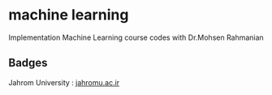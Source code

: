 # machine learning

Implementation Machine Learning course codes with Dr.Mohsen Rahmanian

[comment]: <> (A brief description of what this project does and who it's for)

[comment]: <> (## API Reference)

[comment]: <> (#### Get all items)

[comment]: <> (```http)

[comment]: <> (  GET /api/items)

[comment]: <> (```)

[comment]: <> (| Parameter | Type     | Description                |)

[comment]: <> (| :-------- | :------- | :------------------------- |)

[comment]: <> (| `api_key` | `string` | **Required**. Your API key |)

[comment]: <> (#### Get item)

[comment]: <> (```http)

[comment]: <> (  GET /api/items/${id})

[comment]: <> (```)

[comment]: <> (| Parameter | Type     | Description                       |)

[comment]: <> (| :-------- | :------- | :-------------------------------- |)

[comment]: <> (| `id`      | `string` | **Required**. Id of item to fetch |)

[comment]: <> (#### add&#40;num1, num2&#41;)

[comment]: <> (Takes two numbers and returns the sum.)


[comment]: <> (## Acknowledgements)

[comment]: <> ( - [Awesome Readme Templates]&#40;https://awesomeopensource.com/project/elangosundar/awesome-README-templates&#41;)

[comment]: <> ( - [Awesome README]&#40;https://github.com/matiassingers/awesome-readme&#41;)

[comment]: <> ( - [How to write a Good readme]&#40;https://bulldogjob.com/news/449-how-to-write-a-good-readme-for-your-github-project&#41;)


[comment]: <> (## Appendix)

[comment]: <> (Any additional information goes here)


[comment]: <> (## Authors)

[comment]: <> (- [@katherinepeterson]&#40;https://www.github.com/octokatherine&#41;)


[comment]: <> (## Used By)

[comment]: <> (This project is used by the following companies:)

[comment]: <> (- Company 1)

[comment]: <> (- Company 2)


[comment]: <> (## Usage/Examples)

[comment]: <> (```javascript)

[comment]: <> (import Component from 'my-project')

[comment]: <> (function App&#40;&#41; {)

[comment]: <> (  return <Component />)

[comment]: <> (})

[comment]: <> (```)


[comment]: <> (## Running Tests)

[comment]: <> (To run tests, run the following command)

[comment]: <> (```bash)

[comment]: <> (  npm run test)

[comment]: <> (```)


[comment]: <> (## Tech Stack)

[comment]: <> (**Client:** React, Redux, TailwindCSS)

[comment]: <> (**Server:** Node, Express)


[comment]: <> (## Support)

[comment]: <> (For support, email fake@fake.com or join our Slack channel.)


[comment]: <> (## Screenshots)

[comment]: <> (![App Screenshot]&#40;https://via.placeholder.com/468x300?text=App+Screenshot+Here&#41;)


[comment]: <> (## Run Locally)

[comment]: <> (Clone the project)

[comment]: <> (```bash)

[comment]: <> (  git clone https://link-to-project)

[comment]: <> (```)

[comment]: <> (Go to the project directory)

[comment]: <> (```bash)

[comment]: <> (  cd my-project)

[comment]: <> (```)

[comment]: <> (Install dependencies)

[comment]: <> (```bash)

[comment]: <> (  npm install)

[comment]: <> (```)

[comment]: <> (Start the server)

[comment]: <> (```bash)

[comment]: <> (  npm run start)

[comment]: <> (```)


[comment]: <> (## Roadmap)

[comment]: <> (- Additional browser support)

[comment]: <> (- Add more integrations)


[comment]: <> (## Related)

[comment]: <> (Here are some related projects)

[comment]: <> ([Awesome README]&#40;https://github.com/matiassingers/awesome-readme&#41;)


[comment]: <> (## Optimizations)

[comment]: <> (What optimizations did you make in your code? E.g. refactors, performance improvements, accessibility)


[comment]: <> (![Logo]&#40;https://dev-to-uploads.s3.amazonaws.com/uploads/articles/th5xamgrr6se0x5ro4g6.png&#41;)


[comment]: <> (## License)

[comment]: <> ([MIT]&#40;https://choosealicense.com/licenses/mit/&#41;)


[comment]: <> (## Lessons Learned)

[comment]: <> (What did you learn while building this project? What challenges did you face and how did you overcome them?)


[comment]: <> (## Installation)

[comment]: <> (Install my-project with npm)

[comment]: <> (```bash)

[comment]: <> (  npm install my-project)

[comment]: <> (  cd my-project)

[comment]: <> (```)
    
[comment]: <> (## 🛠 Skills)

[comment]: <> (Javascript, HTML, CSS...)


[comment]: <> (## Other Common Github Profile Sections)

[comment]: <> (👩‍💻 I'm currently working on...)

[comment]: <> (🧠 I'm currently learning...)

[comment]: <> (👯‍♀️ I'm looking to collaborate on...)

[comment]: <> (🤔 I'm looking for help with...)

[comment]: <> (💬 Ask me about...)

[comment]: <> (📫 How to reach me...)

[comment]: <> (😄 Pronouns...)

[comment]: <> (⚡️ Fun fact...)


[comment]: <> (## 🔗 Links)

[comment]: <> ([![portfolio]&#40;https://img.shields.io/badge/my_portfolio-000?style=for-the-badge&logo=ko-fi&logoColor=white&#41;]&#40;https://katherinempeterson.com/&#41;)

[comment]: <> ([![linkedin]&#40;https://img.shields.io/badge/linkedin-0A66C2?style=for-the-badge&logo=linkedin&logoColor=white&#41;]&#40;https://www.linkedin.com/&#41;)

[comment]: <> ([![twitter]&#40;https://img.shields.io/badge/twitter-1DA1F2?style=for-the-badge&logo=twitter&logoColor=white&#41;]&#40;https://twitter.com/&#41;)


[comment]: <> (# Hi, I'm Katherine! 👋)


[comment]: <> (## 🚀 About Me)

[comment]: <> (I'm a full stack developer...)


[comment]: <> (## Feedback)

[comment]: <> (If you have any feedback, please reach out to us at fake@fake.com)


[comment]: <> (## Features)

[comment]: <> (- Light/dark mode toggle)

[comment]: <> (- Live previews)

[comment]: <> (- Fullscreen mode)

[comment]: <> (- Cross platform)


[comment]: <> (## FAQ)

[comment]: <> (#### Question 1)

[comment]: <> (Answer 1)

[comment]: <> (#### Question 2)

[comment]: <> (Answer 2)


[comment]: <> (## Environment Variables)

[comment]: <> (To run this project, you will need to add the following environment variables to your .env file)

[comment]: <> (`API_KEY`)

[comment]: <> (`ANOTHER_API_KEY`)


[comment]: <> (## Documentation)

[comment]: <> ([Documentation]&#40;https://linktodocumentation&#41;)


[comment]: <> (## Deployment)

[comment]: <> (To deploy this project run)

[comment]: <> (```bash)

[comment]: <> (  npm run deploy)

[comment]: <> (```)


[comment]: <> (## Demo)

[comment]: <> (Insert gif or link to demo)


[comment]: <> (## Contributing)

[comment]: <> (Contributions are always welcome!)

[comment]: <> (See `contributing.md` for ways to get started.)

[comment]: <> (Please adhere to this project's `code of conduct`.)

[comment]: <> (## Color Reference)

[comment]: <> (| Color             | Hex                                                                |)

[comment]: <> (| ----------------- | ------------------------------------------------------------------ |)

[comment]: <> (| Example Color | ![#0a192f]&#40;https://via.placeholder.com/10/0a192f?text=+&#41; #0a192f |)

[comment]: <> (| Example Color | ![#f8f8f8]&#40;https://via.placeholder.com/10/f8f8f8?text=+&#41; #f8f8f8 |)

[comment]: <> (| Example Color | ![#00b48a]&#40;https://via.placeholder.com/10/00b48a?text=+&#41; #00b48a |)

[comment]: <> (| Example Color | ![#00d1a0]&#40;https://via.placeholder.com/10/00b48a?text=+&#41; #00d1a0 |)


## Badges
Jahrom University : [jahromu.ac.ir](https://jahromu.ac.ir/en)

[comment]: <> (Add badges from somewhere like: [shields.io]&#40;https://shields.io/&#41;)

[comment]: <> ([![MIT License]&#40;https://img.shields.io/apm/l/atomic-design-ui.svg?&#41;]&#40;https://github.com/tterb/atomic-design-ui/blob/master/LICENSEs&#41;)

[comment]: <> ([![GPLv3 License]&#40;https://img.shields.io/badge/License-GPL%20v3-yellow.svg&#41;]&#40;https://opensource.org/licenses/&#41;)

[comment]: <> ([![AGPL License]&#40;https://img.shields.io/badge/license-AGPL-blue.svg&#41;]&#40;http://www.gnu.org/licenses/agpl-3.0&#41;)
